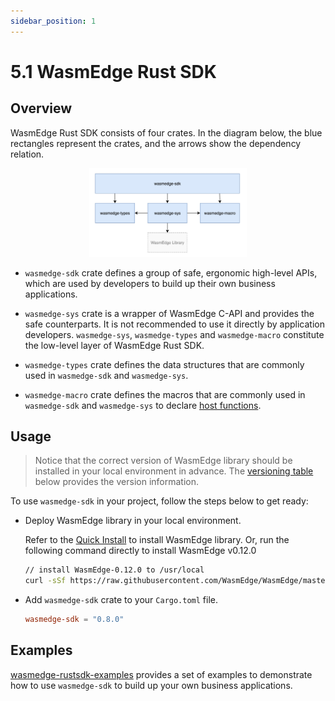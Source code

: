 ```yaml
---
sidebar_position: 1
---
```


# 5.1 WasmEdge Rust SDK

## Overview

WasmEdge Rust SDK consists of four crates. In the diagram below, the blue rectangles represent the crates, and the arrows show the dependency relation.

<div align=center>
  <img src="image/arch-rust-sdk.jpg" width=50%/>
</div>

- `wasmedge-sdk` crate defines a group of safe, ergonomic high-level APIs, which are used by developers to build up their own business applications.

- `wasmedge-sys` crate is a wrapper of WasmEdge C-API and provides the safe counterparts. It is not recommended to use it directly by application developers. `wasmedge-sys`, `wasmedge-types` and `wasmedge-macro` constitute the low-level layer of WasmEdge Rust SDK.

- `wasmedge-types` crate defines the data structures that are commonly used in `wasmedge-sdk` and `wasmedge-sys`.

- `wasmedge-macro` crate defines the macros that are commonly used in `wasmedge-sdk` and `wasmedge-sys` to declare [host functions](https://webassembly.github.io/spec/core/exec/runtime.html#:~:text=A%20host%20function%20is%20a,a%20module%20as%20an%20import.).

## Usage

> Notice that the correct version of WasmEdge library should be installed in your local environment in advance. The [versioning table](https://crates.io/crates/wasmedge-sdk) below provides the version information.

To use `wasmedge-sdk` in your project, follow the steps below to get ready:

- Deploy WasmEdge library in your local environment.

  Refer to the [Quick Install](https://wasmedge.org/book/en/quick_start/install.html#quick-install) to install WasmEdge library. Or, run the following command directly to install WasmEdge v0.12.0

  ```bash
  // install WasmEdge-0.12.0 to /usr/local
  curl -sSf https://raw.githubusercontent.com/WasmEdge/WasmEdge/master/utils/install.sh | bash -s -- -p /usr/local -v 0.12.0
  ```

- Add `wasmedge-sdk` crate to your `Cargo.toml` file.

  ```toml
  wasmedge-sdk = "0.8.0"
  ```

## Examples

[wasmedge-rustsdk-examples](https://github.com/second-state/wasmedge-rustsdk-examples/tree/main) provides a set of examples to demonstrate how to use `wasmedge-sdk` to build up your own business applications.
